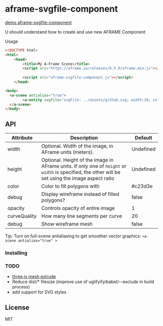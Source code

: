 # aframe-svgfile-component

[demo aframe-svgfile-component](http://7dir.ru/aframe-svgfile-component/)

U should understand how to create and use new AFRAME Component

Usage
```html
<!DOCTYPE html>
<html>
	<head>
		<title>My A-Frame Scene</title>
		<script src="https://aframe.io/releases/0.5.0/aframe.min.js"></script>
		
		<script src="aframe-svgfile-component.js"></script>
	</head>

<body>
  <a-scene antialias="true">    
        <a-entity svgfile="svgFile: ../assets/github.svg; width:10; color: red" position="0 0 -3" rotation="0 0 0"></a-entity>
  </a-scene>
</body>
```

## API
Attribute | Description | Default
--- | --- | ---
width | Optional. Width of the image, in AFrame units (meters). | Undefined
height | Optional. Height of the image in AFrame units. If only one of `height` or `width` is specified, the other will be set using the image aspect ratio | Undefined
color | Color to fill polygons with | #c23d3e
debug | Display wireframe instead of filled polygons? | false
opacity | Controls opacity of entire image | 1
curveQuality | How many line segments per curve | 20
debug | Show wireframe mesh | false

Tip: Turn on full-scene antialiasing to get smoother vector graphics: `<a-scene antialias="true" >`

### Installing





### TODO
- [three.js mesh extrude](https://github.com/7dir/aframe-svgfile-component/issues/4)
- Reduce dist/* filesize (improve use of uglifyify/babel/--exclude in build process)
- add support for SVG styles

### 


## License
MIT

